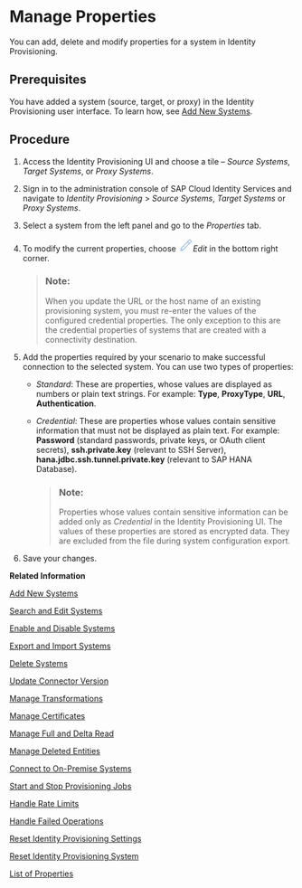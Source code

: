 <!-- loio4e2bc9d0c3fa4f71a75c7bdbcd49c2c4 -->

# Manage Properties

You can add, delete and modify properties for a system in Identity Provisioning.



<a name="loio4e2bc9d0c3fa4f71a75c7bdbcd49c2c4__prereq_gx1_vrb_bcb"/>

## Prerequisites

You have added a system \(source, target, or proxy\) in the Identity Provisioning user interface. To learn how, see [Add New Systems](add-new-systems-bd214dc.md).



<a name="loio4e2bc9d0c3fa4f71a75c7bdbcd49c2c4__steps_agr_hcb_gx"/>

## Procedure

1.  Access the Identity Provisioning UI and choose a tile – *Source Systems*, *Target Systems*, or *Proxy Systems*.

2.  Sign in to the administration console of SAP Cloud Identity Services and navigate to *Identity Provisioning* \> *Source Systems*, *Target Systems* or *Proxy Systems*.

3.  Select a system from the left panel and go to the *Properties* tab.

4.  To modify the current properties, choose ![](images/IPS_Edit_Icon_2ae4a04.png)*Edit* in the bottom right corner.

    > ### Note:  
    > When you update the URL or the host name of аn existing provisioning system, you must re-enter the values of the configured credential properties. The only exception to this are the credential properties of systems that are created with a connectivity destination.

5.  Add the properties required by your scenario to make successful connection to the selected system. You can use two types of properties:

    -   *Standard*: These are properties, whose values are displayed as numbers or plain text strings. For example: **Type**, **ProxyType**, **URL**, **Authentication**.
    -   *Credential*: These are properties whose values contain sensitive information that must not be displayed as plain text. For example: **Password** \(standard passwords, private keys, or OAuth client secrets\), **ssh.private.key** \(relevant to SSH Server\), **hana.jdbc.ssh.tunnel.private.key** \(relevant to SAP HANA Database\).

        > ### Note:  
        > Properties whose values contain sensitive information can be added only as *Credential* in the Identity Provisioning UI. The values of these properties are stored as encrypted data. They are excluded from the file during system configuration export.


6.  Save your changes.


**Related Information**  


[Add New Systems](add-new-systems-bd214dc.md "You can add source, target, and proxy systems for your provisioning scenarios.")

[Search and Edit Systems](search-and-edit-systems-68a02be.md "You can search and edit source, target, and proxy systems in the Identity Provisioning user interface.")

[Enable and Disable Systems](enable-and-disable-systems-89da372.md "You can enable and disable source and target systems in Identity Provisioning.")

[Export and Import Systems](export-and-import-systems-1de7de0.md "You can export and import source, target and proxy systems in Identity Provisioning.")

[Delete Systems](delete-systems-3a37213.md "You can delete a source, target, or proxy system from Identity Provisioning.")

[Update Connector Version](update-connector-version-8558733.md "Update a connector version to allow your provisioning system to use a new API.")

[Manage Transformations](manage-transformations-2d0fbe5.md "You can manage transformations with graphical and JSON text editor. Regardless of which one you choose, the following initial steps are the same.")

[Manage Certificates](manage-certificates-86d06a0.md "Identity Provisioning supports certificate-based authentication for secure communication with the provisioning systems (connectors) provided by the service.")

[Manage Full and Delta Read](manage-full-and-delta-read-b7f817c.md "When you set up your systems and start a scheduled provisioning task, the standard behavior of the process reads all the entities from the source system. This mode prevents data loss and always keeps your target system synchronized with the source. However, it may take a long time for every job to be executed.")

[Manage Deleted Entities](manage-deleted-entities-3d6bdf1.md "Manage deletion of entities (users or groups) in the target system after they have been deleted from the source system.")

[Connect to On-Premise Systems](connect-to-on-premise-systems-3f1cac2.md "Set up the connection to on-premise systems when your Identity Provisioning bundle or standalone tenant is running on the infrastructure of SAP Cloud Identity Services.")

[Start and Stop Provisioning Jobs](start-and-stop-provisioning-jobs-531a261.md "You can start and stop a provisioning job from the Identity Provisioning user interface (UI) or from an API client by using the Identity Provisioning tenant admin API.")

[Handle Rate Limits](handle-rate-limits-15f7f23.md "Identity Provisioning APIs implement rate limits to control the number of incoming requests for a given time.")

[Handle Failed Operations](handle-failed-operations-0382a0c.md "In certain cases, you can set a retry for a failed operation due to an occurred exception.")

[Reset Identity Provisioning Settings](reset-identity-provisioning-settings-8c7ba9a.md "Resetting your provisioning settings will delete all provisioning systems configured for your tenant, along with the related job execution logs.")

[Reset Identity Provisioning System](reset-identity-provisioning-system-0bc1e53.md "Resetting an Identity Provisioning system (source or target) deletes all Identity Provisioning operational data.")

[List of Properties](../list-of-properties-d6f3577.md "On this page you can find all the available properties to use in the Identity Provisioning service. You can filter them by system type name, &quot;All Systems&quot;, by a word or only part of it.")

